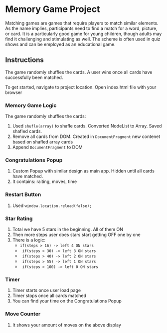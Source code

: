 # Memory Game Project
Matching games are games that require players to match similar elements. As the name implies, participants need to find a match for a word, picture, or card. It is a particularly good game for young children, though adults may find it challenging and stimulating as well. The scheme is often used in quiz shows and can be employed as an educational game.
## Instructions

The game randomly shuffles the cards. A user wins once all cards have successfully been matched.

To get started, navigate to project location. Open index.html file with your browser  

### Memory Game Logic
The game randomly shuffles the cards:
   1. Used <code>shufle(array)</code> to shafle cards. Converted NodeList to Array. Saved shafled cards.
   2. Remove all cards from DOM. Created in <code>DocumentFragment</code> new contenet based on shafled array cards
   3. Append <code>DocumentFragment</code> to DOM
### Congratulations Popup
   1. Custom Popup with similar design as main app. Hidden until all cards have matched.
   2. It contains: raiting, moves, time
### Restart Button 
   1. Used <code>window.location.reload(false);</code>
### Star Rating
   1. Total we have 5 stars in the beginning. All of them ON
   2. Then more steps user does stars start getting OFF one by one
   3. There is a logic:
       <ul>
          <li><code>if(steps > 16) -> left 4 ON stars</code></li>
          <li><code> if(steps > 30) -> left 3 ON stars </code></li>
          <li><code> if(steps > 40) -> left 2 ON stars </code></li>
          <li><code> if(steps > 55) -> left 1 ON stars </code></li>
          <li><code> if(steps > 100) -> left 0 ON stars </code></li>
       </ul>
### Timer
   1. Timer starts once user load page
   2. Timer stops once all cards matched
   3. You can find your time on the Congratulations Popup
### Move Counter
   1. It shows your amount of moves on the above display

   
   

